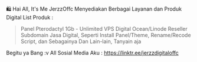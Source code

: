 🛍️ Hai All, It's Me JerzzOffc 
Menyediakan Berbagai Layanan dan Produk Digital
List Produk : 
> Panel Pterodactyl 1Gb - Unlimited 
> VPS Digital Ocean/Linode
> Reseller Subdomain
> Jasa Digital, Seperti Install Panel/Theme, Rename/Recode Script, dan Sebagainya
> Dan Lain-lain, Tanyain aja 

Begitu ya Bang :v
All Sosial Media Aku : https://linktr.ee/jerzzdigitaloffc
